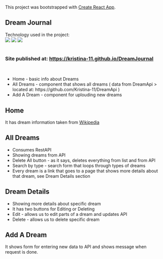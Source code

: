 This project was bootstrapped with [Create React App](https://github.com/facebook/create-react-app).

## Dream Journal

Technology used in the project: <br/>
![](https://img.shields.io/badge/React-Redux-brightgreen)
![](https://img.shields.io/badge/TypeScript-blue)
![](https://img.shields.io/badge/CSS-SCSS-ff69b4)
<br/><br/>

### Site published at: https://kristina-11.github.io/DreamJournal
<br/>

<ul>
  <li>Home - basic info about Dreams</li>
  <li>All Dreams - component that shows all dreams ( data from DreamApi > located at: https://github.com/Kristina-11/DreamApi )</li>
  <li>Add A Dream - component for uplouding new dreams</li>
</ul>

## Home 
It has dream information taken from <a href='https://en.wikipedia.org/wiki/Dream'>Wikipedia</a>

## All Dreams 
<ul>
  <li>Consumes RestAPI</li>
  <li>Showing dreams from API</li>
  <li>Delete All button - as it says, deletes everything from list and from API</li>
  <li>Search by type - search form that loops through types of dreams</li>
  <li>Every dream is a link that goes to a page that shows more details about that dream, see Dream Details section</li>
</ul>

## Dream Details
<ul>
  <li>Showing more details about specific dream</li>
  <li>It has two buttons for Editing or Deleting</li>
  <li>Edit - allows us to edit parts of a dream and updates API</li>
  <li>Delete - allows us to delete specific dream</li>
</ul>

## Add A Dream
It shows form for entering new data to API and shows message when request is done.

